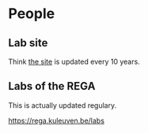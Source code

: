 # People

## Lab site
Think [the site](https://rega.kuleuven.be/cev/ecv/staff-members) is updated every 10 years.

## Labs of the REGA
This is actually updated regulary.

https://rega.kuleuven.be/labs



